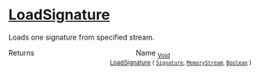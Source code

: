 # [LoadSignature](./SigComp13JapaneseLoader-100663918.md)

Loads one signature from specified stream.

Returns<img width=200/>Name
<sub>[Void](https://docs.microsoft.com/en-us/dotnet/api/System.Void)</sub><img width=200/><sub>[LoadSignature](./SigComp13JapaneseLoader-100663918.md) ( [`Signature`](./../../Signature.md), [`MemoryStream`](https://docs.microsoft.com/en-us/dotnet/api/System.IO.MemoryStream), [`Boolean`](https://docs.microsoft.com/en-us/dotnet/api/System.Boolean) )</sub><br>


